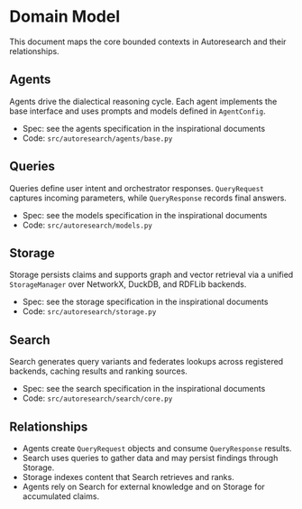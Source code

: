 # Domain Model

This document maps the core bounded contexts in Autoresearch and their
relationships.

## Agents

Agents drive the dialectical reasoning cycle. Each agent implements the base
interface and uses prompts and models defined in `AgentConfig`.

- Spec: see the agents specification in the inspirational documents
- Code: `src/autoresearch/agents/base.py`

## Queries

Queries define user intent and orchestrator responses. `QueryRequest` captures
incoming parameters, while `QueryResponse` records final answers.

- Spec: see the models specification in the inspirational documents
- Code: `src/autoresearch/models.py`

## Storage

Storage persists claims and supports graph and vector retrieval via a unified
`StorageManager` over NetworkX, DuckDB, and RDFLib backends.

- Spec: see the storage specification in the inspirational documents
- Code: `src/autoresearch/storage.py`

## Search

Search generates query variants and federates lookups across registered
backends, caching results and ranking sources.

- Spec: see the search specification in the inspirational documents
- Code: `src/autoresearch/search/core.py`

## Relationships

- Agents create `QueryRequest` objects and consume `QueryResponse` results.
- Search uses queries to gather data and may persist findings through Storage.
- Storage indexes content that Search retrieves and ranks.
- Agents rely on Search for external knowledge and on Storage for accumulated
  claims.

